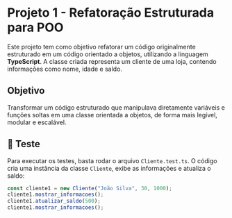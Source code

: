 # Projeto 1 - Refatoração Estruturada para POO

Este projeto tem como objetivo refatorar um código originalmente estruturado em um código orientado a objetos, utilizando a linguagem **TypeScript**. A classe criada representa um cliente de uma loja, contendo informações como nome, idade e saldo.

## Objetivo

Transformar um código estruturado que manipulava diretamente variáveis e funções soltas em uma classe orientada a objetos, de forma mais legível, modular e escalável.


## 🧪 Teste

Para executar os testes, basta rodar o arquivo `Cliente.test.ts`. O código cria uma instância da classe `Cliente`, exibe as informações e atualiza o saldo:

```ts
const cliente1 = new Cliente("João Silva", 30, 1000);
cliente1.mostrar_informacoes();
cliente1.atualizar_saldo(500);
cliente1.mostrar_informacoes();
